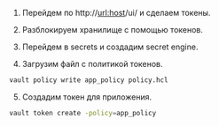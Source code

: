 1. Перейдем по http://<url:host>/ui/ и сделаем токены.


2. Разблокируем хранилище с помощью токенов.


3. Перейдем в secrets и создадим secret engine.


4. Загрузим файл с политикой токенов.
```bash 
vault policy write app_policy policy.hcl
```

5. Создадим токен для приложения.
```bash 
vault token create -policy=app_policy
```

